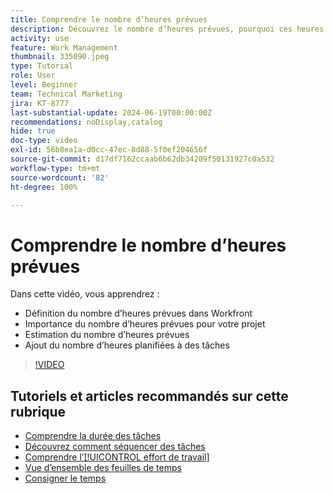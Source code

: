 ```yaml
---
title: Comprendre le nombre d’heures prévues
description: Découvrez le nombre d’heures prévues, pourquoi ces heures sont importantes pour votre projet et comment en ajouter aux tâches.
activity: use
feature: Work Management
thumbnail: 335090.jpeg
type: Tutorial
role: User
level: Beginner
team: Technical Marketing
jira: KT-8777
last-substantial-update: 2024-06-19T00:00:00Z
recommendations: noDisplay,catalog
hide: true
doc-type: video
exl-id: 56b8ea1a-d0cc-47ec-8d88-5f0ef204656f
source-git-commit: d17df7162ccaab6b62db34209f50131927c0a532
workflow-type: tm+mt
source-wordcount: '82'
ht-degree: 100%

---
```


# Comprendre le nombre d’heures prévues

Dans cette vidéo, vous apprendrez :

* Définition du nombre d’heures prévues dans Workfront
* Importance du nombre d’heures prévues pour votre projet
* Estimation du nombre d’heures prévues
* Ajout du nombre d’heures planifiées à des tâches

>[!VIDEO](https://video.tv.adobe.com/v/335090/?quality=12&learn=on&enablevpops)


## Tutoriels et articles recommandés sur cette rubrique

* [Comprendre la durée des tâches](/help/manage-work/tasks/understand-task-durations.md)
* [Découvrez comment séquencer des tâches](/help/manage-work/tasks/learn-to-sequence-tasks.md)
* [Comprendre l’[!UICONTROL effort de travail]](/help/manage-work/tasks/understand-work-effort.md)
* [Vue d’ensemble des feuilles de temps](https://experienceleague.adobe.com/fr/docs/workfront/using/timesheets/details/timesheets-overview)
* [Consigner le temps](https://experienceleague.adobe.com/fr/docs/workfront/using/timesheets/create-and-manage-timesheets-in-adobe-workfront/log-time)
